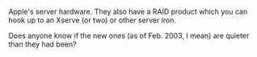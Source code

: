 Apple's server hardware. They also have a RAID product which you can hook up to an Xserve (or two) or other server iron.

Does anyone know if the new ones (as of Feb. 2003, I mean) are quieter than they had been?